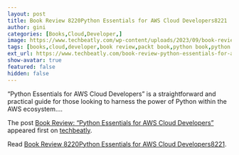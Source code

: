 ```yaml
---
layout: post
title: Book Review 8220Python Essentials for AWS Cloud Developers8221
author: gini
categories: [Books,Cloud,Developer,]
image: https://www.techbeatly.com/wp-content/uploads/2023/09/book-review-python-essentials-for-aws-cloud-developers-1024x682.jpeg
tags: [books,cloud,developer,book review,packt book,python book,python essentials for aws cloud developers,]
ext_url: https://www.techbeatly.com/book-review-python-essentials-for-aws-cloud-developers/
show-avatar: true
featured: false
hidden: false
---
```


<p>&#8220;Python Essentials for AWS Cloud Developers&#8221; is a straightforward and practical guide for those looking to harness the power of Python within the AWS ecosystem.&#46;&#46;&#46;</p>
<p>The post <a href="https://www.techbeatly.com/book-review-python-essentials-for-aws-cloud-developers/">Book Review: &#8220;Python Essentials for AWS Cloud Developers&#8221;</a> appeared first on <a href="https://www.techbeatly.com">techbeatly</a>.</p>

Read [Book Review 8220Python Essentials for AWS Cloud Developers8221](https://www.techbeatly.com/book-review-python-essentials-for-aws-cloud-developers/).